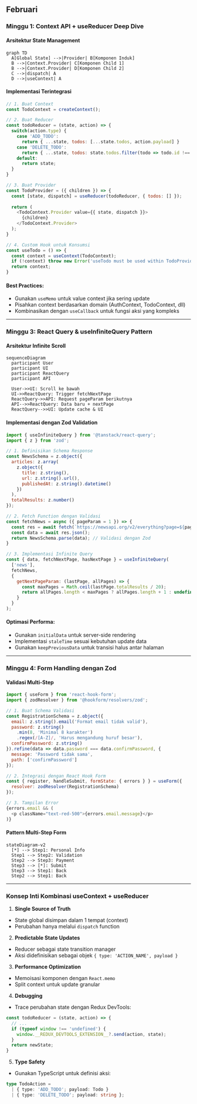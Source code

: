 ## Februari
### **Minggu 1: Context API + useReducer Deep Dive**  
#### **Arsitektur State Management**  
```mermaid
graph TD
  A[Global State] -->|Provider| B[Komponen Induk]
  B -->|Context.Provider| C[Komponen Child 1]
  B -->|Context.Provider| D[Komponen Child 2]
  C -->|dispatch| A
  D -->|useContext| A
```

#### **Implementasi Terintegrasi**  
```javascript
// 1. Buat Context
const TodoContext = createContext();

// 2. Buat Reducer
const todoReducer = (state, action) => {
  switch(action.type) {
    case 'ADD_TODO':
      return { ...state, todos: [...state.todos, action.payload] }
    case 'DELETE_TODO':
      return { ...state, todos: state.todos.filter(todo => todo.id !== action.payload) }
    default:
      return state;
  }
}

// 3. Buat Provider
const TodoProvider = ({ children }) => {
  const [state, dispatch] = useReducer(todoReducer, { todos: [] });
  
  return (
    <TodoContext.Provider value={{ state, dispatch }}>
      {children}
    </TodoContext.Provider>
  );
}

// 4. Custom Hook untuk Konsumsi
const useTodo = () => {
  const context = useContext(TodoContext);
  if (!context) throw new Error('useTodo must be used within TodoProvider');
  return context;
}
```

#### **Best Practices:**
- Gunakan `useMemo` untuk value context jika sering update
- Pisahkan context berdasarkan domain (AuthContext, TodoContext, dll)
- Kombinasikan dengan `useCallback` untuk fungsi aksi yang kompleks

---

### **Minggu 3: React Query & useInfiniteQuery Pattern**  
#### **Arsitektur Infinite Scroll**  
```mermaid
sequenceDiagram
  participant User
  participant UI
  participant ReactQuery
  participant API
  
  User->>UI: Scroll ke bawah
  UI->>ReactQuery: Trigger fetchNextPage
  ReactQuery->>API: Request pageParam berikutnya
  API-->>ReactQuery: Data baru + nextPage
  ReactQuery-->>UI: Update cache & UI
```

#### **Implementasi dengan Zod Validation**  
```javascript
import { useInfiniteQuery } from '@tanstack/react-query';
import { z } from 'zod';

// 1. Definisikan Schema Response
const NewsSchema = z.object({
  articles: z.array(
    z.object({
      title: z.string(),
      url: z.string().url(),
      publishedAt: z.string().datetime()
    })
  ),
  totalResults: z.number()
});

// 2. Fetch Function dengan Validasi
const fetchNews = async ({ pageParam = 1 }) => {
  const res = await fetch(`https://newsapi.org/v2/everything?page=${pageParam}`);
  const data = await res.json();
  return NewsSchema.parse(data); // Validasi dengan Zod
}

// 3. Implementasi Infinite Query
const { data, fetchNextPage, hasNextPage } = useInfiniteQuery(
  ['news'],
  fetchNews,
  {
    getNextPageParam: (lastPage, allPages) => {
      const maxPages = Math.ceil(lastPage.totalResults / 20);
      return allPages.length < maxPages ? allPages.length + 1 : undefined;
    }
  }
);
```

#### **Optimasi Performa:**
- Gunakan `initialData` untuk server-side rendering
- Implementasi `staleTime` sesuai kebutuhan update data
- Gunakan `keepPreviousData` untuk transisi halus antar halaman

---

### **Minggu 4: Form Handling dengan Zod**  
#### **Validasi Multi-Step**  
```javascript
import { useForm } from 'react-hook-form';
import { zodResolver } from '@hookform/resolvers/zod';

// 1. Buat Schema Validasi
const RegistrationSchema = z.object({
  email: z.string().email('Format email tidak valid'),
  password: z.string()
    .min(8, 'Minimal 8 karakter')
    .regex(/[A-Z]/, 'Harus mengandung huruf besar'),
  confirmPassword: z.string()
}).refine(data => data.password === data.confirmPassword, {
  message: 'Password tidak sama',
  path: ['confirmPassword']
});

// 2. Integrasi dengan React Hook Form
const { register, handleSubmit, formState: { errors } } = useForm({
  resolver: zodResolver(RegistrationSchema)
});

// 3. Tampilan Error
{errors.email && (
  <p className="text-red-500">{errors.email.message}</p>
)}
```

#### **Pattern Multi-Step Form**  
```mermaid
stateDiagram-v2
  [*] --> Step1: Personal Info
  Step1 --> Step2: Validation
  Step2 --> Step3: Payment
  Step3 --> [*]: Submit
  Step3 --> Step1: Back
  Step2 --> Step1: Back
```

---

### **Konsep Inti Kombinasi useContext + useReducer**  
1. **Single Source of Truth**  
- State global disimpan dalam 1 tempat (context)
- Perubahan hanya melalui `dispatch` function

2. **Predictable State Updates**  
- Reducer sebagai state transition manager
- Aksi didefinisikan sebagai objek `{ type: 'ACTION_NAME', payload }`

3. **Performance Optimization**  
- Memoisasi komponen dengan `React.memo`
- Split context untuk update granular

4. **Debugging**  
- Trace perubahan state dengan Redux DevTools:  
```javascript
const todoReducer = (state, action) => {
  // ...
  if (typeof window !== 'undefined') {
    window.__REDUX_DEVTOOLS_EXTENSION__?.send(action, state);
  }
  return newState;
}
```

5. **Type Safety**  
- Gunakan TypeScript untuk definisi aksi:  
```typescript
type TodoAction = 
  | { type: 'ADD_TODO'; payload: Todo }
  | { type: 'DELETE_TODO'; payload: string };
```

 